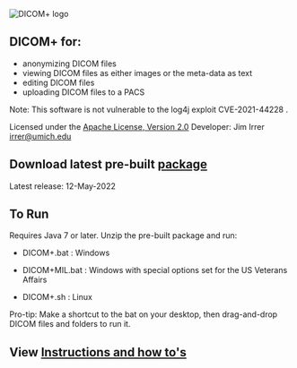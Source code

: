 ![DICOM+ logo](docs/images/DICOM%2B128x128.png)

## DICOM+ for:
* anonymizing DICOM files
* viewing DICOM files as either images or the meta-data as text
* editing DICOM files
* uploading DICOM files to a PACS

Note: This software is not vulnerable to the log4j exploit CVE-2021-44228 . 

Licensed under the <a href="https://www.apache.org/licenses/LICENSE-2.0">Apache License, Version 2.0</a>
Developer: Jim Irrer  irrer@umich.edu

## Download latest pre-built <a href="https://github.com/irrer/DICOMClient/blob/master/prebuilt_packages/dicomclient-1.0.61_Install.zip?raw=true">package</a>
Latest release: 12-May-2022

## To Run
Requires Java 7 or later.  Unzip the pre-built package and run:

* DICOM+.bat     : Windows
  
* DICOM+MIL.bat  : Windows with special options set for the US Veterans Affairs
     
* DICOM+.sh      : Linux

Pro-tip: Make a shortcut to the bat on your desktop, then drag-and-drop DICOM files and folders to run it.


## View <a href="http://htmlpreview.github.io/?https://github.com/irrer/DICOMClient/blob/master/docs/user_manual/user_manual_1.0.61/output/index.html">Instructions and how to's</a>
